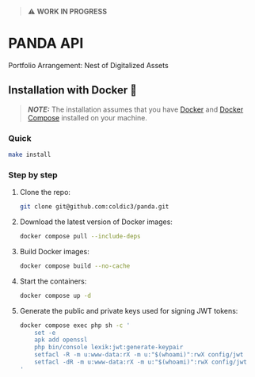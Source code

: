 > ⚠️ **WORK IN PROGRESS**

# PANDA API
Portfolio Arrangement: Nest of Digitalized Assets

## Installation with Docker 🐋
> **_NOTE:_** The installation assumes that you have [Docker](https://docs.docker.com/get-docker/)
> and [Docker Compose](https://docs.docker.com/compose/install/) installed on your machine.

### Quick
```sh
make install
```

### Step by step

1. Clone the repo:
   ```sh
   git clone git@github.com:coldic3/panda.git
   ```

2. Download the latest version of Docker images:
    ```sh
    docker compose pull --include-deps
    ```

3. Build Docker images:
    ```sh
   docker compose build --no-cache
   ```

4. Start the containers:
    ```sh
    docker compose up -d
    ```

5. Generate the public and private keys used for signing JWT tokens:
    ```sh
    docker compose exec php sh -c '
        set -e
        apk add openssl
        php bin/console lexik:jwt:generate-keypair
        setfacl -R -m u:www-data:rX -m u:"$(whoami)":rwX config/jwt
        setfacl -dR -m u:www-data:rX -m u:"$(whoami)":rwX config/jwt
    '
   ```

